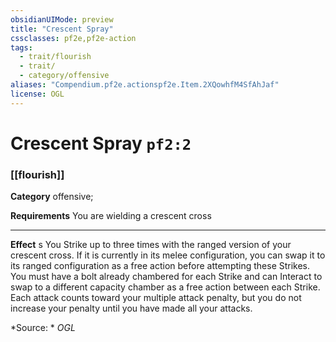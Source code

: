 ```yaml
---
obsidianUIMode: preview
title: "Crescent Spray"
cssclasses: pf2e,pf2e-action
tags:
  - trait/flourish
  - trait/
  - category/offensive
aliases: "Compendium.pf2e.actionspf2e.Item.2XQowhfM4SfAhJaf"
license: OGL
---
```

# Crescent Spray `pf2:2`

### [[flourish]]

**Category** offensive; 




**Requirements** You are wielding a crescent cross

* * *

**Effect** s You Strike up to three times with the ranged version of your crescent cross. If it is currently in its melee configuration, you can swap it to its ranged configuration as a free action before attempting these Strikes. You must have a bolt already chambered for each Strike and can Interact to swap to a different capacity chamber as a free action between each Strike. Each attack counts toward your multiple attack penalty, but you do not increase your penalty until you have made all your attacks.

*Source: *
*OGL*